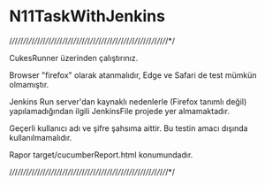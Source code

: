 # N11TaskWithJenkins

/*/*/*/*/*/*/*/*/*/*/*/*/*/*/*/*/*/*/*/*/*/*/*/*/*/*/*/*/*/*/*/*/*/*/*/*/*/*/*/*/*/*/*/*/*/*/*/*/*/*/*/*/*/*/*/*/*/

CukesRunner üzerinden çalıştırınız.

Browser "firefox" olarak atanmalıdır, Edge ve Safari de test mümkün olmamıştır.

Jenkins Run server'dan kaynaklı nedenlerle (Firefox tanımlı değil) yapılamadığından
ilgili JenkinsFile projede yer almamaktadır.

Geçerli kullanıcı adı ve şifre şahsıma aittir. Bu testin amacı dışında kullanılmamalıdır.

Rapor target/cucumberReport.html konumundadır.



/*/*/*/*/*/*/*/*/*/*/*/*/*/*/*/*/*/*/*/*/*/*/*/*/*/*/*/*/*/*/*/*/*/*/*/*/*/*/*/*/*/*/*/*/*/*/*/*/*/*/*/*/*/*/*/*/*/

